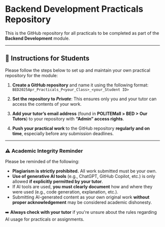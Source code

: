 # Backend Development Practicals Repository

This is the GitHub repository for all practicals to be completed as part of the **Backend Development** module.

---

## 📌 Instructions for Students

Please follow the steps below to set up and maintain your own practical repository for the module:

1. **Create a GitHub repository** and name it using the following format: `BED2025Apr_Practicals_P<your_Class>_<your_Student ID>`

2. **Set the repository to _Private_**: This ensures only you and your tutor can access the contents of your work.

3. **Add your tutor’s email address** (found in **POLITEMall > BED > Our Tutors**) to your repository with **“Admin” access rights**.

4. **Push your practical work** to the GitHub repository **regularly and on time**, especially before any submission deadlines.

---

### ⚠️ Academic Integrity Reminder

Please be reminded of the following:

- **Plagiarism is strictly prohibited.** All work submitted must be your own.
- **Use of generative AI tools** (e.g., ChatGPT, GitHub Copilot, etc.) is only allowed **if explicitly permitted by your tutor**.
- If AI tools are used, **you must clearly document** how and where they were used (e.g., code generation, explanation, etc.).
- Submitting AI-generated content as your own original work **without proper acknowledgement** may be considered academic dishonesty.

➡️ **Always check with your tutor** if you're unsure about the rules regarding AI usage for practicals or assignments.
